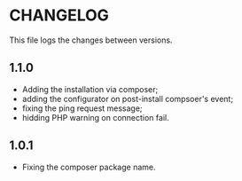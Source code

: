 # CHANGELOG

This file logs the changes between versions.

## 1.1.0

* Adding the installation via composer;
* adding the configurator on post-install compsoer's event;
* fixing the ping request message;
* hidding PHP warning on connection fail.

## 1.0.1

* Fixing the composer package name.

